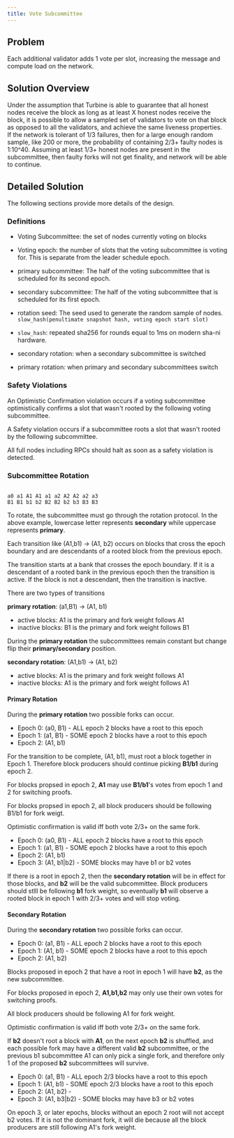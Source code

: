 ```yaml
---
title: Vote Subcommittee
---
```


## Problem

Each additional validator adds 1 vote per slot, increasing the
message and compute load on the network.

## Solution Overview

Under the assumption that Turbine is able to guarantee that all
honest nodes receive the block as long as at least X honest nodes
receive the block, it is possible to allow a sampled set of validators
to vote on that block as opposed to all the validators, and achieve
the same liveness properties. If the network is tolerant of 1/3
failures, then for a large enough random sample, like 200 or more,
the probability of containing 2/3+ faulty nodes is 1:10^40. Assuming
at least 1/3+ honest nodes are present in the subcommittee, then
faulty forks will not get finality, and network will be able to
continue.

## Detailed Solution

The following sections provide more details of the design.

### Definitions

* Voting Subcommittee: the set of nodes currently voting on blocks

* Voting epoch: the number of slots that the voting subcommittee
is voting for. This is separate from the leader schedule epoch.

* primary subcommittee: The half of the voting subcommittee that
is scheduled for its second epoch.

* secondary subcommittee: The half of the voting subcommittee that
is scheduled for its first epoch.

* rotation seed: The seed used to generate the random sample of
nodes. `slow_hash(penultimate snapshot hash, voting epoch start slot)`

* `slow_hash`: repeated sha256 for rounds equal to 1ms on modern
sha-ni hardware.

* secondary rotation: when a secondary subcommittee is switched

* primary rotation: when primary and secondary subcommittees switch

### Safety Violations

An Optimistic Confirmation violation occurs if a voting subcommittee
optimistically confirms a slot that wasn't rooted by the following
voting subcommittee.

A Safety violation occurs if a subcommittee roots a slot that wasn't
rooted by the following subcommittee.

All full nodes including RPCs should halt as soon as a safety
violation is detected.

### Subcommittee Rotation

```

a0 a1 A1 A1 a1 a2 A2 A2 a2 a3
B1 B1 b1 b2 B2 B2 b2 b3 B3 B3
```

To rotate, the subcommittee must go through the rotation protocol.
In the above example, lowercase letter represents **secondary**
while uppercase represents **primary**.

Each transition like (A1,b1) -> (A1, b2) occurs on blocks that cross
the epoch boundary and are descendants of a rooted block from the
previous epoch.

The transition starts at a bank that crosses the epoch boundary.
If it is a descendant of a rooted bank in the previous epoch then
the transition is active.  If the block is not a descendant, then
the transition is inactive.

There are two types of transitions

**primary rotation**: (a1,B1) -> (A1, b1)
* active blocks: A1 is the primary and fork weight follows A1
* inactive blocks: B1 is the primary and fork weight follows B1

During the **primary rotation** the subcommittees remain constant
but change flip their **primary/secondary** position.

**secondary rotation**: (A1,b1) -> (A1, b2)
* active blocks: A1 is the primary and fork weight follows A1
* inactive blocks: A1 is the primary and fork weight follows A1

#### Primary Rotation

During the **primary rotation** two possible forks can occur.

* Epoch 0: (a0, B1) - ALL epoch 2 blocks have a root to this epoch
* Epoch 1: (a1, B1) - SOME epoch 2 blocks have a root to this epoch
* Epoch 2: (A1, b1)

For the transition to be complete, (A1, b1), must root a block
together in Epoch 1. Therefore block producers should continue
picking **B1/b1** during epoch 2.

For blocks propsed in epoch 2, **A1** may use **B1/b1**'s votes
from epoch 1 and 2 for switching proofs.

For blocks propsed in epoch 2, all block producers should be following
B1/b1 for fork weigt.

Optimistic confirmation is valid iff both vote 2/3+ on the same fork.

* Epoch 0: (a0, B1) - ALL epoch 2 blocks have a root to this epoch
* Epoch 1: (a1, B1) - SOME epoch 2 blocks have a root to this epoch
* Epoch 2: (A1, b1)
* Epoch 3: (A1, b1|b2) - SOME blocks may have b1 or b2 votes

If there is a root in epoch 2, then the **secondary rotation** will
be in effect for those blocks, and **b2** will be the valid
subcommittee. Block producers should stlll be following **b1** fork
weight, so eventually **b1** will observe a rooted block in epoch 1
with 2/3+ votes and will stop voting.

#### Secondary Rotation

During the **secondary rotation** two possible forks can occur.

* Epoch 0: (a1, B1) - ALL epoch 2 blocks have a root to this epoch
* Epoch 1: (A1, b1) - SOME epoch 2 blocks have a root to this epoch
* Epoch 2: (A1, b2)

Blocks proposed in epoch 2 that have a root in epoch 1 will have
**b2**, as the new subcommittee.

For blocks proposed in epoch 2, **A1,b1,b2** may only use their own
votes for switching proofs.

All block producers should be following A1 for fork weight.

Optimistic confirmation is valid iff both vote 2/3+ on the same fork.

If **b2** doesn't root a block with **A1**, on the next epoch **b2**
is shuffled, and each possible fork may have a different valid
**b2** subcommittee, or the previous b1 subcommittee A1 can only
pick a single fork, and therefore only 1 of the proposed **b2**
subcommittees will survive.

* Epoch 0: (a1, B1) - ALL epoch 2/3 blocks have a root to this epoch
* Epoch 1: (A1, b1) - SOME epoch 2/3 blocks have a root to this epoch
* Epoch 2: (A1, b2) -
* Epoch 3: (A1, b3|b2) - SOME blocks may have b3 or b2 votes

On epoch 3, or later epochs, blocks without an epoch 2 root will
not accept b2 votes.  If it is not the dominant fork, it will die
because all the block producers are still following A1's fork weight.

